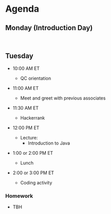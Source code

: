 # Agenda

## Monday (Introduction Day)

<br>

## Tuesday

- 10:00 AM ET
  - QC orientation


- 11:00 AM ET
  - Meet and greet with previous associates


- 11:30 AM ET
  - Hackerrank 


- 12:00 PM ET
  - Lecture:
    - Introduction to Java


- 1:00 or 2:00 PM ET
  - Lunch


- 2:00 or 3:00 PM ET
  - Coding activity

### Homework

- TBH
